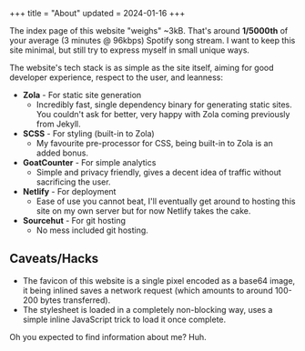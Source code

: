 +++
title = "About"
updated = 2024-01-16
+++

The index page of this website "weighs" ~3kB. That's around **1/5000th** of your average (3 minutes @ 96kbps)
Spotify song stream. I want to keep this site minimal, but still try to express myself in small unique ways.

The website's tech stack is as simple as the site itself, aiming for good developer experience, respect to the user, and leanness:

* **Zola** - For static site generation
  * Incredibly fast, single dependency binary for generating static sites. 
  You couldn't ask for better, very happy with Zola coming previously from Jekyll.
* **SCSS** - For styling (built-in to Zola)
  * My favourite pre-processor for CSS, being built-in to Zola is an added
  bonus.
* **GoatCounter** - For simple analytics
  * Simple and privacy friendly, gives a decent idea of traffic without sacrificing the user.
* **Netlify** - For deployment
  * Ease of use you cannot beat, I'll eventually get around to hosting this site
  on my own server but for now Netlify takes the cake.
* **Sourcehut** - For git hosting
  * No mess included git hosting.

## Caveats/Hacks

* The favicon of this website is a single pixel encoded as a base64 image, it
being inlined saves a network request (which amounts to around 100-200
bytes transferred).
* The stylesheet is loaded in a completely non-blocking way, uses a simple
inline JavaScript trick to load it once complete.

Oh you expected to find information about me? Huh.
